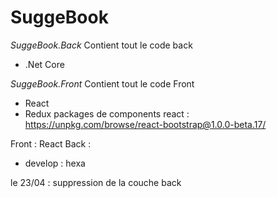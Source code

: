 # SuggeBook

*SuggeBook.Back*
Contient tout le code back
- .Net Core

*SuggeBook.Front*
Contient tout le code Front
- React
- Redux
packages de components react : https://unpkg.com/browse/react-bootstrap@1.0.0-beta.17/

Front : React
Back : 
- develop : hexa

le 23/04 : suppression de la couche back